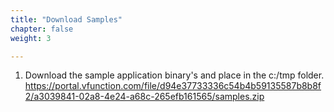 ```yaml
---
title: "Download Samples"
chapter: false
weight: 3

---
```


1)	Download the sample application binary's and place in the c:/tmp folder. https://portal.vfunction.com/file/d94e37733336c54b4b59135587b8b8f2/a3039841-02a8-4e24-a68c-265efb161565/samples.zip

